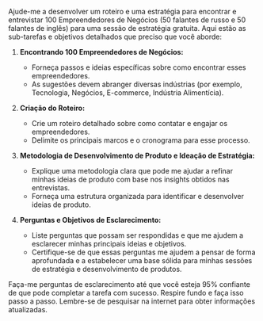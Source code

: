  
Ajude-me a desenvolver um roteiro e uma estratégia para encontrar e entrevistar 100 Empreendedores de Negócios (50 falantes de russo e 50 falantes de inglês) para uma sessão de estratégia gratuita. Aqui estão as sub-tarefas e objetivos detalhados que preciso que você aborde:

1. **Encontrando 100 Empreendedores de Negócios:**
   - Forneça passos e ideias específicas sobre como encontrar esses empreendedores.
   - As sugestões devem abranger diversas indústrias (por exemplo, Tecnologia, Negócios, E-commerce, Indústria Alimentícia).

2. **Criação do Roteiro:**
   - Crie um roteiro detalhado sobre como contatar e engajar os empreendedores.
   - Delimite os principais marcos e o cronograma para esse processo.

3. **Metodologia de Desenvolvimento de Produto e Ideação de Estratégia:**
   - Explique uma metodologia clara que pode me ajudar a refinar minhas ideias de produto com base nos insights obtidos nas entrevistas.
   - Forneça uma estrutura organizada para identificar e desenvolver ideias de produto.

4. **Perguntas e Objetivos de Esclarecimento:**
   - Liste perguntas que possam ser respondidas e que me ajudem a esclarecer minhas principais ideias e objetivos.
   - Certifique-se de que essas perguntas me ajudem a pensar de forma aprofundada e a estabelecer uma base sólida para minhas sessões de estratégia e desenvolvimento de produtos.

Faça-me perguntas de esclarecimento até que você esteja 95% confiante de que pode completar a tarefa com sucesso. Respire fundo e faça isso passo a passo. Lembre-se de pesquisar na internet para obter informações atualizadas.
```